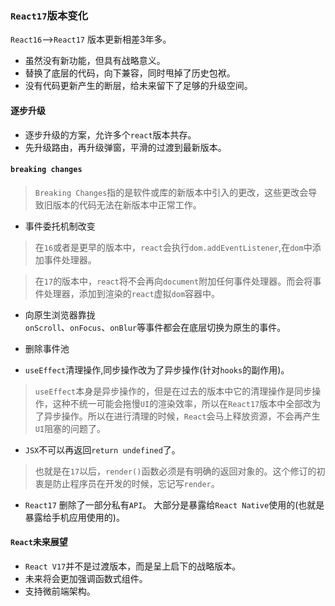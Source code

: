 ### `React17`版本变化   
`React16`——>`React17` 版本更新相差3年多。  

+ 虽然没有新功能，但具有战略意义。   
+ 替换了底层的代码，向下兼容，同时甩掉了历史包袱。  
+ 没有代码更新产生的断层，给未来留下了足够的升级空间。   

#### 逐步升级
+ 逐步升级的方案，允许多个`react`版本共存。   
+ 先升级路由，再升级弹窗，平滑的过渡到最新版本。    

#### `breaking changes`   
> `Breaking Changes`指的是软件或库的新版本中引入的更改，这些更改会导致旧版本的代码无法在新版本中正常工作。

+ 事件委托机制改变   
> 在`16`或者是更早的版本中，`react`会执行`dom.addEventListener`,在`dom`中添加事件处理器。  

> 在`17`的版本中，`react`将不会再向`document`附加任何事件处理器。而会将事件处理器，添加到渲染的`react`虚拟`dom`容器中。  

+ 向原生浏览器靠拢     
`onScroll`、`onFocus`、`onBlur`等事件都会在底层切换为原生的事件。   

+ 删除事件池   

+ `useEffect`清理操作,同步操作改为了异步操作(针对`hooks`的副作用)。
  
>`useEffect`本身是异步操作的，但是在过去的版本中它的清理操作是同步操作，这种不统一可能会拖慢`UI`的渲染效率，所以在`React17`版本中全部改为了异步操作。所以在进行清理的时候，`React`会马上释放资源，不会再产生`UI`阻塞的问题了。    

+ `JSX`不可以再返回`return undefined`了。    

> 也就是在`17`以后，`render()`函数必须是有明确的返回对象的。这个修订的初衷是防止程序员在开发的时候，忘记写`render`。   

+ `React17` 删除了一部分私有`API`。
大部分是暴露给`React Native`使用的(也就是暴露给手机应用使用的)。   

#### `React`未来展望   
+ `React V17`并不是过渡版本，而是呈上启下的战略版本。   
+ 未来将会更加强调函数式组件。
+ 支持微前端架构。




 




